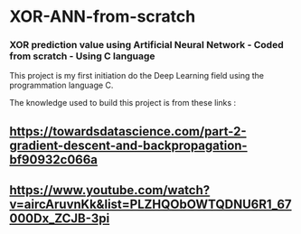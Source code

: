 # XOR-ANN-from-scratch
### XOR prediction value using Artificial Neural Network - Coded from scratch - Using C language 

This project is my first initiation do the Deep Learning field using the programmation language C.

The knowledge used to build this project is from these links : 
## https://towardsdatascience.com/part-2-gradient-descent-and-backpropagation-bf90932c066a
## https://www.youtube.com/watch?v=aircAruvnKk&list=PLZHQObOWTQDNU6R1_67000Dx_ZCJB-3pi
